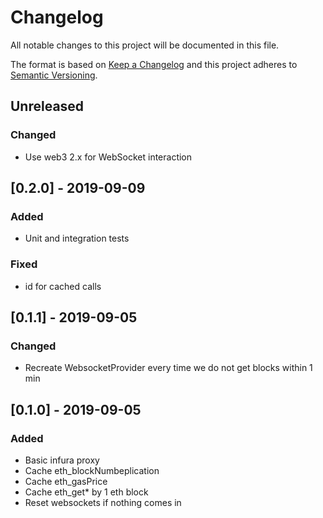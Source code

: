 # Changelog
All notable changes to this project will be documented in this file.

The format is based on [Keep a Changelog](http://keepachangelog.com/en/1.0.0/)
and this project adheres to [Semantic Versioning](http://semver.org/spec/v2.0.0.html).

## Unreleased
### Changed
- Use web3 2.x for WebSocket interaction

## [0.2.0] - 2019-09-09
### Added
- Unit and integration tests

### Fixed
- id for cached calls

## [0.1.1] - 2019-09-05
### Changed
- Recreate WebsocketProvider every time we do not get blocks within 1 min

## [0.1.0] - 2019-09-05
### Added
- Basic infura proxy
- Cache eth_blockNumbeplication
- Cache eth_gasPrice
- Cache eth_get* by 1 eth block
- Reset websockets if nothing comes in
